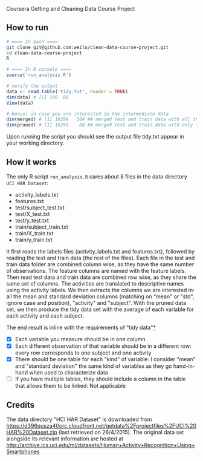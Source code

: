 Coursera Getting and Cleaning Data Course Project

## How to run

```bash
# ==== In bash ====
git clone git@github.com:weilu/clean-data-course-project.git
cd clean-data-course-project
R
```

```R
# ==== In R console ====
source('run_analysis.R')

# verify the output
data <- read.table('tidy.txt', header = TRUE)
dim(data) # [1] 180  88
View(data)

# bonus: in case you are interested in the intermediate data
dim(merged) # [1] 10299   564 ## merged test and train data with all the original feature columns, plus "activity", "activityID", and "subject"
dim(pruned) # [1] 10299    88 ## merged test and train data with only the means and standard deviation columns, plus "activity", and "subject"
```

Upon running the script you should see the output file tidy.txt appear in your working directory.

## How it works

The only R script `run_analysis.R` cares about 8 files in the data directory `UCI HAR Dataset`:

- activity_labels.txt
- features.txt
- test/subject_test.txt
- test/X_test.txt
- test/y_test.txt
- train/subject_train.txt
- train/X_train.txt
- train/y_train.txt

It first reads the labels files (activity_labels.txt and features.txt), followed by reading the test and train data (the rest of the files). Each file in the test and train data folder are combined column wise, as they have the same number of observations. The feature columns are named with the feature labels. Then read test data and train data are combined row wise, as they share the same set of columns. The activities are translated to descriptive names using the activity labels. We then extracts the columns we are interested in: all the mean and standard deviation columns (matching on "mean" or "std", ignore case and position), "activity" and "subject". With the pruned data set, we then produce the tidy data set with the average of each variable for each activity and each subject.

The end result is inline with the requirements of "tidy data"[*]

- [x] Each variable you measure should be in one column
- [x] Each different observation of that variable should be in a different row: every row corresponds to one subject and one activity
- [x] There should be one table for each "kind" of variable: I consider "mean" and "standard deviation" the same kind of variables as they go hand-in-hand when used to characterize data
- [ ] If you have multiple tables, they should include a column in the table that allows them to be linked: Not applicable

## Credits

The data directory "HCI HAR Dataset" is downloaded from https://d396qusza40orc.cloudfront.net/getdata%2Fprojectfiles%2FUCI%20HAR%20Dataset.zip (last retrieved on 26/4/2015). The original data set alongside its relevant information are hosted at http://archive.ics.uci.edu/ml/datasets/Human+Activity+Recognition+Using+Smartphones

[*]: https://github.com/DataScienceSpecialization/courses/blob/master/03_GettingData/01_03_componentsOfTidyData/index.md
